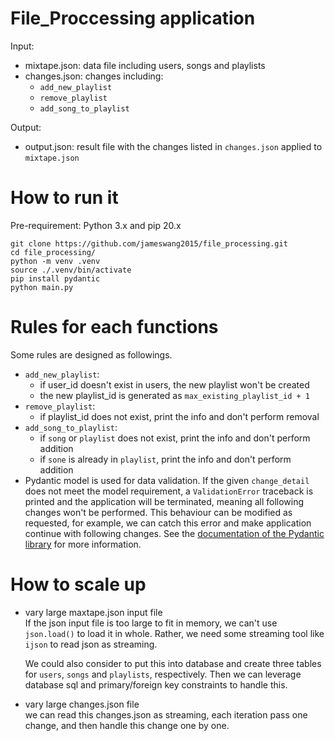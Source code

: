 File_Proccessing application
===================
Input: 
- mixtape.json: data file including users, songs and playlists
- changes.json: changes including:
    - `add_new_playlist`
    - `remove_playlist`
    - `add_song_to_playlist`

Output:
- output.json: result file with the changes listed in `changes.json` applied to `mixtape.json`

# How to run it

Pre-requirement: Python 3.x and pip 20.x

```buildoutcfg
git clone https://github.com/jameswang2015/file_processing.git
cd file_processing/
python -m venv .venv
source ./.venv/bin/activate
pip install pydantic
python main.py
```

# Rules for each functions

Some rules are designed as followings.

- `add_new_playlist`:
    - if user_id doesn't exist in users, the new playlist won't be created
    - the new playlist_id is generated as `max_existing_playlist_id + 1`
- `remove_playlist`:
    - if playlist_id does not exist, print the info and don't perform removal
- `add_song_to_playlist`:
    - if `song` or `playlist` does not exist, print the info and don't perform addition
    - if `sone` is already in `playlist`, print the info and don't perform addition
- Pydantic model is used for data validation. If the given `change_detail` does not meet the model requirement,
  a `ValidationError` traceback is printed and the application will be terminated, meaning all following changes won't
  be performed. This behaviour can be modified as requested, for example, we can catch this error and make application
  continue with following changes.
  See the [documentation of the Pydantic library](https://pydantic-docs.helpmanual.io/) for more information. 

# How to scale up
- vary large maxtape.json input file  
  If the json input file is too large to fit in memory, we can't use `json.load()` to load it in whole. Rather, we need
  some streaming tool like `ijson` to read json as streaming. 
  
  We could also consider to put this into database and create three tables for `users`, `songs` and `playlists`, 
  respectively. Then we can leverage database sql and primary/foreign key constraints to handle this. 
  
- vary large changes.json file  
  we can read this changes.json as streaming, each iteration pass one change, and then handle this change one by one.